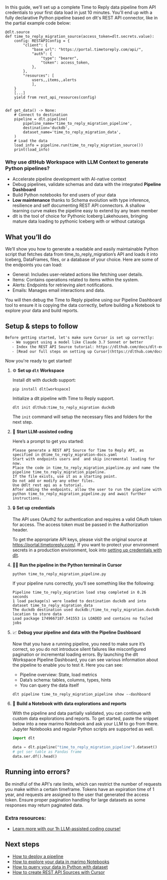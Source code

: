 In this guide, we'll set up a complete Time to Reply data pipeline from API credentials to your first data load in just 10 minutes. You'll end up with a fully declarative Python pipeline based on dlt's REST API connector, like in the partial example code below:

```python-outcome
@dlt.source
def time_to_reply_migration_source(access_token=dlt.secrets.value):
    config: RESTAPIConfig = {
        "client": {
            "base_url": "https://portal.timetoreply.com/api/",
            "auth": {
                "type": "bearer",
                "token": access_token,
            },
        },
        "resources": [
            users,,items,,alerts
            ],
    }
    [...]
    yield from rest_api_resources(config)


def get_data() -> None:
    # Connect to destination
    pipeline = dlt.pipeline(
        pipeline_name='time_to_reply_migration_pipeline',
        destination='duckdb',
        dataset_name='time_to_reply_migration_data', 
    )
    # Load the data
    load_info = pipeline.run(time_to_reply_migration_source())
    print(load_info) 
```

### Why use dltHub Workspace with LLM Context to generate Python pipelines?

- Accelerate pipeline development with AI-native context
- Debug pipelines, validate schemas and data with the integrated **Pipeline Dashboard**
- Build Python notebooks for end users of your data
- **Low maintenance** thanks to Schema evolution with type inference, resilience and self documenting REST API connectors. A shallow learning curve makes the pipeline easy to extend by any team member
- dlt is the tool of choice for Pythonic Iceberg Lakehouses, bringing mature data loading to pythonic Iceberg with or without catalogs

## What you’ll do

We’ll show you how to generate a readable and easily maintainable Python script that fetches data from time_to_reply_migration’s API and loads it into Iceberg, DataFrames, files, or a database of your choice. Here are some of the endpoints you can load:

- General: Includes user-related actions like fetching user details.
- Items: Contains operations related to items within the system.
- Alerts: Endpoints for retrieving alert notifications.
- Emails: Manages email interactions and data.

You will then debug the Time to Reply pipeline using our Pipeline Dashboard tool to ensure it is copying the data correctly, before building a Notebook to explore your data and build reports.

## Setup & steps to follow

```default
Before getting started, let's make sure Cursor is set up correctly:
   - We suggest using a model like Claude 3.7 Sonnet or better
   - Index the REST API Source tutorial: https://dlthub.com/docs/dlt-ecosystem/verified-sources/rest_api/ and add it to context as **@dlt rest api**
   - [Read our full steps on setting up Cursor](https://dlthub.com/docs/dlt-ecosystem/llm-tooling/cursor-restapi#23-configuring-cursor-with-documentation)
```

Now you're ready to get started!

1. ⚙️ **Set up `dlt` Workspace**
    
    Install dlt with duckdb support:
    ```shell
    pip install dlt[workspace]
    ```

    Initialize a dlt pipeline with Time to Reply support.
    ```shell
    dlt init dlthub:time_to_reply_migration duckdb
    ```

    The `init` command will setup the necessary files and folders for the next step.
    
2. 🤠 **Start LLM-assisted coding**
    
    Here’s a prompt to get you started:
    
    ```prompt
    Please generate a REST API Source for Time to Reply API, as specified in @time_to_reply_migration-docs.yaml 
    Start with endpoints users and  and skip incremental loading for now. 
    Place the code in time_to_reply_migration_pipeline.py and name the pipeline time_to_reply_migration_pipeline. 
    If the file exists, use it as a starting point. 
    Do not add or modify any other files. 
    Use @dlt rest api as a tutorial. 
    After adding the endpoints, allow the user to run the pipeline with python time_to_reply_migration_pipeline.py and await further instructions.
    ```

    
3. 🔒 **Set up credentials** 
    
    The API uses OAuth2 for authentication and requires a valid OAuth token for access. The access token must be passed in the Authorization header.
    
    To get the appropriate API keys, please visit the original source at https://portal.timetoreply.com/.
    If you want to protect your environment secrets in a production environment, look into [setting up credentials with dlt](https://dlthub.com/docs/walkthroughs/add_credentials).
    
4. 🏃‍♀️ **Run the pipeline in the Python terminal in Cursor**
    
    ```shell
    python time_to_reply_migration_pipeline.py
    ```
    
    If your pipeline runs correctly, you’ll see something like the following:
    
    ```shell
    Pipeline time_to_reply_migration load step completed in 0.26 seconds
    1 load package(s) were loaded to destination duckdb and into dataset time_to_reply_migration_data
    The duckdb destination used duckdb:/time_to_reply_migration.duckdb location to store data
    Load package 1749667187.541553 is LOADED and contains no failed jobs
    ```
    
5. 📈 **Debug your pipeline and data with the Pipeline Dashboard**

    Now that you have a running pipeline, you need to make sure it’s correct, so you do not introduce silent failures like misconfigured pagination or incremental loading errors. By launching the dlt Workspace Pipeline Dashboard, you can see various information about the pipeline to enable you to test it. Here you can see:
    - Pipeline overview: State, load metrics
    - Data’s schema: tables, columns, types, hints
    - You can query the data itself
    
    ```shell
    dlt pipeline time_to_reply_migration_pipeline show --dashboard
    ```
    
6. 🐍 **Build a Notebook with data explorations and reports**

    With the pipeline and data partially validated, you can continue with custom data explorations and reports. To get started, paste the snippet below into a new marimo Notebook and ask your LLM to go from there. Jupyter Notebooks and regular Python scripts are supported as well.

    
    ```python
    import dlt

   data = dlt.pipeline("time_to_reply_migration_pipeline").dataset()
   # get ser table as Pandas frame
   data.ser.df().head()
    ```

## Running into errors?

Be mindful of the API's rate limits, which can restrict the number of requests you make within a certain timeframe. Tokens have an expiration time of 1 year, and requests are assigned to the user that generated the access token. Ensure proper pagination handling for large datasets as some responses may return paginated data.

### Extra resources:

- [Learn more with our 1h LLM-assisted coding course!](https://www.youtube.com/watch?v=GGid70rnJuM)

## Next steps

- [How to deploy a pipeline](https://dlthub.com/docs/walkthroughs/deploy-a-pipeline)
- [How to explore your data in marimo Notebooks](https://dlthub.com/docs/general-usage/dataset-access/marimo)
- [How to query your data in Python with dataset](https://dlthub.com/docs/general-usage/dataset-access/dataset)
- [How to create REST API Sources with Cursor](https://dlthub.com/docs/dlt-ecosystem/llm-tooling/cursor-restapi)